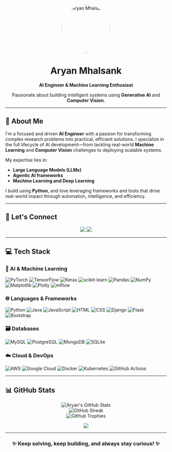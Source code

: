 <div align="center">
  <img src="[https://avatars.githubusercontent.com/u/74640103?v=4](https://www.google.com/imgres?q=best%20image%20for%20github%20profile&imgurl=https%3A%2F%2Fmiro.medium.com%2Fv2%2Fresize%3Afit%3A564%2F1*Erk4NawQOHkf4wSN7JmB_A.jpeg&imgrefurl=https%3A%2F%2Fmedium.com%2Fdesign-bootcamp%2Fhow-to-design-an-attractive-github-profile-readme-3618d6c53783&docid=OCM_KU3Eqb3icM&tbnid=N2dfvXpfLAw_iM&vet=12ahUKEwjI9d_ise-OAxVDUGcHHb3GNskQM3oECCAQAA..i&w=564&h=564&hcb=2&ved=2ahUKEwjI9d_ise-OAxVDUGcHHb3GNskQM3oECCAQAA)" width="150" height="150" alt="Aryan Mhalsank" style="border-radius: 50%;">
  <h1>Aryan Mhalsank</h1>
  <p><strong>AI Engineer & Machine Learning Enthusiast</strong></p>
  <p>Passionate about building intelligent systems using <strong>Generative AI</strong> and <strong>Computer Vision</strong>.</p>
</div>

---

## 👋 About Me

I'm a focused and driven **AI Engineer** with a passion for transforming complex research problems into practical, efficient solutions. I specialize in the full lifecycle of AI development—from tackling real-world **Machine Learning** and **Computer Vision** challenges to deploying scalable systems.

My expertise lies in:
- **Large Language Models (LLMs)**
- **Agentic AI frameworks**
- **Machine Learning and Deep Learning**

I build using **Python**, and love leveraging frameworks and tools that drive real-world impact through automation, intelligence, and efficiency.

---

## 🔗 Let's Connect

<p align="center">
  <a href="https://linkedin.com/in/aryanmhalsank"><img src="https://img.shields.io/badge/LinkedIn-%230077B5.svg?style=for-the-badge&logo=linkedin&logoColor=white" /></a>
  <a href="https://instagram.com/aryanmhalsank"><img src="https://img.shields.io/badge/Instagram-%23E4405F.svg?style=for-the-badge&logo=instagram&logoColor=white" /></a>
</p>

---

## 💻 Tech Stack

### 🧠 AI & Machine Learning
![PyTorch](https://img.shields.io/badge/PyTorch-%23EE4C2C.svg?style=for-the-badge&logo=PyTorch&logoColor=white)
![TensorFlow](https://img.shields.io/badge/TensorFlow-%23FF6F00.svg?style=for-the-badge&logo=TensorFlow&logoColor=white)
![Keras](https://img.shields.io/badge/Keras-%23D00000.svg?style=for-the-badge&logo=Keras&logoColor=white)
![scikit-learn](https://img.shields.io/badge/scikit--learn-%23F7931E.svg?style=for-the-badge&logo=scikit-learn&logoColor=white)
![Pandas](https://img.shields.io/badge/Pandas-%23150458.svg?style=for-the-badge&logo=pandas&logoColor=white)
![NumPy](https://img.shields.io/badge/NumPy-%23013243.svg?style=for-the-badge&logo=numpy&logoColor=white)
![Matplotlib](https://img.shields.io/badge/Matplotlib-%23000000.svg?style=for-the-badge&logo=matplotlib&logoColor=white)
![Plotly](https://img.shields.io/badge/Plotly-%233F4F75.svg?style=for-the-badge&logo=plotly&logoColor=white)
![mlflow](https://img.shields.io/badge/mlflow-%232C2E3E.svg?style=for-the-badge&logo=mlflow&logoColor=white)

### 🌐 Languages & Frameworks
![Python](https://img.shields.io/badge/Python-%233776AB.svg?style=for-the-badge&logo=python&logoColor=white)
![Java](https://img.shields.io/badge/Java-%23ED8B00.svg?style=for-the-badge&logo=openjdk&logoColor=white)
![JavaScript](https://img.shields.io/badge/JavaScript-%23F7DF1E.svg?style=for-the-badge&logo=javascript&logoColor=black)
![HTML](https://img.shields.io/badge/HTML5-%23E34F26.svg?style=for-the-badge&logo=html5&logoColor=white)
![CSS](https://img.shields.io/badge/CSS3-%231572B6.svg?style=for-the-badge&logo=css3&logoColor=white)
![Django](https://img.shields.io/badge/Django-%23092E20.svg?style=for-the-badge&logo=django&logoColor=white)
![Flask](https://img.shields.io/badge/Flask-%23000.svg?style=for-the-badge&logo=flask&logoColor=white)
![Bootstrap](https://img.shields.io/badge/Bootstrap-%238511FA.svg?style=for-the-badge&logo=bootstrap&logoColor=white)

### 🗃️ Databases
![MySQL](https://img.shields.io/badge/MySQL-%234479A1.svg?style=for-the-badge&logo=mysql&logoColor=white)
![PostgreSQL](https://img.shields.io/badge/PostgreSQL-%23316192.svg?style=for-the-badge&logo=postgresql&logoColor=white)
![MongoDB](https://img.shields.io/badge/MongoDB-%2347A248.svg?style=for-the-badge&logo=mongodb&logoColor=white)
![SQLite](https://img.shields.io/badge/SQLite-%2307405e.svg?style=for-the-badge&logo=sqlite&logoColor=white)

### ☁️ Cloud & DevOps
![AWS](https://img.shields.io/badge/AWS-%23FF9900.svg?style=for-the-badge&logo=amazon-aws&logoColor=white)
![Google Cloud](https://img.shields.io/badge/Google%20Cloud-%234285F4.svg?style=for-the-badge&logo=google-cloud&logoColor=white)
![Docker](https://img.shields.io/badge/Docker-%230db7ed.svg?style=for-the-badge&logo=docker&logoColor=white)
![Kubernetes](https://img.shields.io/badge/Kubernetes-%23326ce5.svg?style=for-the-badge&logo=kubernetes&logoColor=white)
![GitHub Actions](https://img.shields.io/badge/GitHub%20Actions-%232671E5.svg?style=for-the-badge&logo=githubactions&logoColor=white)

---

## 📊 GitHub Stats

<p align="center">
  <img src="https://github-readme-stats.vercel.app/api?username=aryanmhalsank19&show_icons=true&theme=radical&hide_rank=true" alt="Aryan's GitHub Stats" />
  <br/>
  <img src="https://github-readme-streak-stats.herokuapp.com/?user=aryanmhalsank19&theme=radical" alt="GitHub Streak" />
  <br/>
  <img src="https://github-profile-trophy.vercel.app/?username=aryanmhalsank19&theme=radical&no-frame=false&no-bg=false&margin-w=4" alt="GitHub Trophies" />
</p>

<p align="center">
  <a href="https://visitcount.itsvg.in">
    <img src="https://visitcount.itsvg.in/api?id=aryanmhalsank19&label=Visitors&color=0&icon=5&pretty=true" />
  </a>
</p>

---

<div align="center">
  <h3>✨ Keep solving, keep building, and always stay curious! ✨</h3>
</div>
